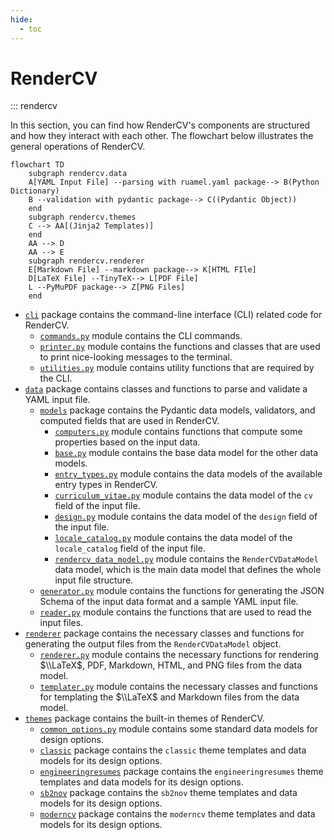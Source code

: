 ```yaml
---
hide:
  - toc
---
```


# RenderCV

::: rendercv

In this section, you can find how RenderCV's components are structured and how they interact with each other. The flowchart below illustrates the general operations of RenderCV.

```mermaid
flowchart TD
    subgraph rendercv.data
    A[YAML Input File] --parsing with ruamel.yaml package--> B(Python Dictionary)
    B --validation with pydantic package--> C((Pydantic Object))
    end
    subgraph rendercv.themes
    C --> AA[(Jinja2 Templates)]
    end
    AA --> D
    AA --> E
    subgraph rendercv.renderer
    E[Markdown File] --markdown package--> K[HTML FIle]
    D[LaTeX File] --TinyTeX--> L[PDF File]
    L --PyMuPDF package--> Z[PNG Files]
    end
```

- [`cli`](cli/index.md) package contains the command-line interface (CLI) related code for RenderCV.
    - [`commands.py`](cli/commands.md) module contains the CLI commands.
    - [`printer.py`](cli/printer.md) module contains the functions and classes that are used to print nice-looking messages to the terminal.
    - [`utilities.py`](cli/utilities.md) module contains utility functions that are required by the CLI.
- [`data`](data/index.md) package contains classes and functions to parse and validate a YAML input file.
    - [`models`](data/models/index.md) package contains the Pydantic data models, validators, and computed fields that are used in RenderCV.
        - [`computers.py`](data/models/computers.md) module contains functions that compute some properties based on the input data.
        - [`base.py`](data/models/base.md) module contains the base data model for the other data models.
        - [`entry_types.py`](data/models/entry_types.md) module contains the data models of the available entry types in RenderCV.
        - [`curriculum_vitae.py`](data/models/curriculum_vitae.md) module contains the data model of the `cv` field of the input file.
        - [`design.py`](data/models/design.md) module contains the data model of the `design` field of the input file.
        - [`locale_catalog.py`](data/models/locale_catalog.md) module contains the data model of the `locale_catalog` field of the input file.
        - [`rendercv_data_model.py`](data/models/rendercv_data_model.md) module contains the `RenderCVDataModel` data model, which is the main data model that defines the whole input file structure.
    - [`generator.py`](data/generator.md) module contains the functions for generating the JSON Schema of the input data format and a sample YAML input file.
    - [`reader.py`](data/reader.md) module contains the functions that are used to read the input files. 
- [`renderer`](renderer/index.md) package contains the necessary classes and functions for generating the output files from the `RenderCVDataModel` object.
    - [`renderer.py`](renderer/renderer.md) module contains the necessary functions for rendering $\\LaTeX$, PDF, Markdown, HTML, and PNG files from the data model.
    - [`templater.py`](renderer/templater.md) module contains the necessary classes and functions for templating the $\\LaTeX$ and Markdown files from the data model.
- [`themes`](themes/index.md) package contains the built-in themes of RenderCV.
    - [`common_options.py`](themes/common_options.md) module contains some standard data models for design options.
    - [`classic`](themes/classic.md) package contains the `classic` theme templates and data models for its design options.
    - [`engineeringresumes`](themes/engineeringresumes.md) package contains the `engineeringresumes` theme templates and data models for its design options.
    - [`sb2nov`](themes/sb2nov.md) package contains the `sb2nov` theme templates and data models for its design options.
    - [`moderncv`](themes/moderncv.md) package contains the `moderncv` theme templates and data models for its design options.
